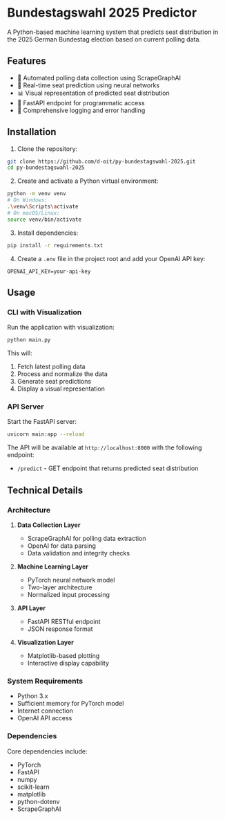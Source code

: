 # Bundestagswahl 2025 Predictor

A Python-based machine learning system that predicts seat distribution in the 2025 German Bundestag election based on current polling data.

## Features

- 🤖 Automated polling data collection using ScrapeGraphAI
- 🧮 Real-time seat prediction using neural networks
- 📊 Visual representation of predicted seat distribution
- 🚀 FastAPI endpoint for programmatic access
- 📝 Comprehensive logging and error handling

## Installation

1. Clone the repository:
```bash
git clone https://github.com/d-oit/py-bundestagswahl-2025.git
cd py-bundestagswahl-2025
```

2. Create and activate a Python virtual environment:
```bash
python -m venv venv
# On Windows:
.\venv\Scripts\activate
# On macOS/Linux:
source venv/bin/activate
```

3. Install dependencies:
```bash
pip install -r requirements.txt
```

4. Create a `.env` file in the project root and add your OpenAI API key:
```
OPENAI_API_KEY=your-api-key
```

## Usage

### CLI with Visualization

Run the application with visualization:
```bash
python main.py
```

This will:
1. Fetch latest polling data
2. Process and normalize the data
3. Generate seat predictions
4. Display a visual representation

### API Server

Start the FastAPI server:
```bash
uvicorn main:app --reload
```

The API will be available at `http://localhost:8000` with the following endpoint:
- `/predict` - GET endpoint that returns predicted seat distribution

## Technical Details

### Architecture

1. **Data Collection Layer**
   - ScrapeGraphAI for polling data extraction
   - OpenAI for data parsing
   - Data validation and integrity checks

2. **Machine Learning Layer**
   - PyTorch neural network model
   - Two-layer architecture
   - Normalized input processing

3. **API Layer**
   - FastAPI RESTful endpoint
   - JSON response format

4. **Visualization Layer**
   - Matplotlib-based plotting
   - Interactive display capability

### System Requirements

- Python 3.x
- Sufficient memory for PyTorch model
- Internet connection
- OpenAI API access

### Dependencies

Core dependencies include:
- PyTorch
- FastAPI
- numpy
- scikit-learn
- matplotlib
- python-dotenv
- ScrapeGraphAI


